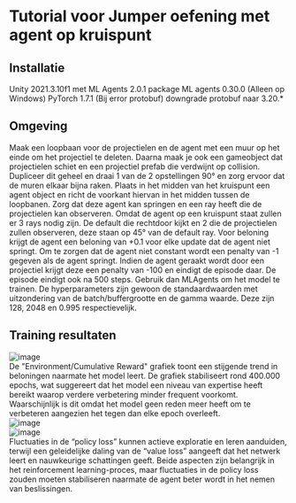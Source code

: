 # Tutorial voor Jumper oefening met agent op kruispunt #
## Installatie ##
Unity 2021.3.10f1 met ML Agents 2.0.1 package
ML agents 0.30.0
(Alleen op Windows) PyTorch 1.7.1
(Bij error protobuf) downgrade protobuf naar 3.20.*
## Omgeving ##
Maak een loopbaan voor de projectielen en de agent met een muur op het einde om het projectiel te deleten. Daarna maak je ook een gameobject dat projectielen schiet en een projectiel prefab die verdwijnt op collision. Dupliceer dit geheel en draai 1 van de 2 opstellingen 90° en zorg ervoor dat de muren elkaar bijna raken. Plaats in het midden van het kruispunt een agent object en richt de voorkant hiervan in het midden tussen de loopbanen. Zorg dat deze agent kan springen en een ray heeft die de projectielen kan observeren. Omdat de agent op een kruispunt staat zullen er 3 rays nodig zijn. De default die rechtdoor kijkt en 2 die de projectielen zullen observeren, deze staan op 45° van de default ray. Voor beloning krijgt de agent een beloning van +0.1 voor elke update dat de agent niet springt. Om te zorgen dat de agent niet constant wordt een penalty van -1 gegeven als de agent springt. Indien de agent geraakt wordt door een projectiel krijgt deze een penalty van -100 en eindigt de episode daar. De episode eindigt ook na 500 steps. Gebruik dan MLAgents om het model te trainen. De hyperparameters zijn gewoon de standaardwaarden met uitzondering van de batch/buffergrootte en de gamma waarde. Deze zijn 128, 2048 en 0.995 respectievelijk.
## Training resultaten  ##  
![image](https://github.com/AP-IT-GH/jumper-NielsDeBacker01/assets/113940442/0da524f0-18a0-4037-a273-835d7b50773b)    
De "Environment/Cumulative Reward" grafiek toont een stijgende trend in beloningen naarmate het model leert. De grafiek stabiliseert rond 400.000 epochs, wat suggereert dat het model een niveau van expertise heeft bereikt waarop verdere verbetering minder frequent voorkomt. Waarschijnlijk is dit omdat het model geen reden meer heeft om te verbeteren aangezien het tegen dan elke epoch overleeft.  
![image](https://github.com/AP-IT-GH/jumper-NielsDeBacker01/assets/113940442/cecfcdcf-dc39-4e13-b9b6-34aa6c7d849a)  
![image](https://github.com/AP-IT-GH/jumper-NielsDeBacker01/assets/113940442/bd2f7573-5ee7-43a3-84c0-63ac197bbc29)  
Fluctuaties in de “policy loss” kunnen actieve exploratie en leren aanduiden, terwijl een geleidelijke daling van de “value loss” aangeeft dat het netwerk leert en nauwkeurige schattingen geeft. Beide aspecten zijn belangrijk in het reinforcement learning-proces, maar fluctuaties in de policy loss zouden moeten stabiliseren naarmate de agent beter wordt in het nemen van beslissingen.


